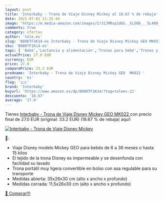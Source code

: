 ```yaml
---
layout: post
title: 'Interbaby - Trona de Viaje Disney Mickey al 18.67 % de rebaja'
date: 2021-07-01 11:35:44
image: 'https://m.media-amazon.com/images/I/31JMRxp1d6S._SL500_._SL400_.jpg'
comments: true
category: ofertas
author: 'tole.es'
slug: 'B08KTF1K14-es Interbaby - Trona de Viaje Disney Mickey GEO MK022'
sku: 'B08KTF1K14-es'
tags: [ 'Bebé','Lactancia y alimentación','Tronas para bebé','Tronas y asientos','interbaby','trona', ]
actualPrice: 27.0 EUR
currency: EUR
price: 27.0
comparePrice: 33.2 EUR
prodname: 'Interbaby - Trona de Viaje Disney Mickey GEO  MK022 '
country: 'es'
flag: '🇪🇸'
brand: 'Interbaby'
buyurl: 'https://www.amazon.es/dp/B08KTF1K14/?tag=tolees-21'
descuento: '18.67'
average: '27.0'
---
```


Tienes [Interbaby - Trona de Viaje Disney Mickey GEO  MK022 ](https://www.amazon.es/dp/B08KTF1K14/?tag=tolees-21) con precio final de  27.0 EUR (original: 33.2 EUR) (18.67 %  de rebaja) aqui!

[![Interbaby - Trona de Viaje Disney Mickey](https://m.media-amazon.com/images/I/31JMRxp1d6S._SL500_._SL400_.jpg)](https://www.amazon.es/dp/B08KTF1K14/?tag=tolees-21)

🔎:

- Viaje Disney modelo Mickey GEO para bebés de 6 a 36 meses o hasta 15 kilos
- El tejido de la trona Disney es impermeable y se desenfunda con facilidad su lavado
- Trona portátil muy ligera convertible en bolso con asa regulable para su transporte
- Medidas abierta: 35x26x30 cm (alto x ancho x profundo)
- Medidas cerrada: 11,5x26x30 cm (alto x ancho x profundo)

[🛒 Comprar!!!](https://www.amazon.es/dp/B08KTF1K14/?tag=tolees-21)
